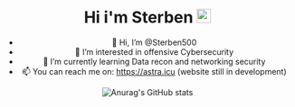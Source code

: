 <div align=center>
<h1>Hi i'm Sterben <img src="https://media.giphy.com/media/hvRJCLFzcasrR4ia7z/giphy.gif" width="25px"> </h1>



- 👋 Hi, I’m @Sterben500
- 👀 I’m interested in offensive Cybersecurity
- 🌱 I’m currently learning Data recon and networking security
- 📫 You can reach me on: https://astra.icu (website still in development)

![Anurag's GitHub stats](https://github-readme-stats.vercel.app/api?username=Sterben500&theme=dark&show_icons=true)
